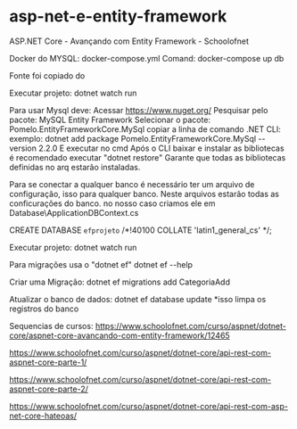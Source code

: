 # asp-net-e-entity-framework
ASP.NET Core - Avançando com Entity Framework - Schoolofnet

Docker do MYSQL:
docker-compose.yml
Comand:
 docker-compose up db

Fonte foi copiado do 


Executar projeto:
 dotnet watch run

Para usar Mysql deve:
  Acessar https://www.nuget.org/
  Pesquisar pelo pacote:
    MySQL Entity Framework
    Selecionar o pacote: Pomelo.EntityFrameworkCore.MySql 
    copiar a linha de comando .NET CLI:
     exemplo: dotnet add package Pomelo.EntityFrameworkCore.MySql --version 2.2.0
    E executar no cmd
    Após o CLI baixar e instalar as bibliotecas é recomendado executar "dotnet restore"
    Garante que todas as bibliotecas definidas no arq estarão instaladas.

Para se conectar a qualquer banco é necessário ter um arquivo de configuração, isso para qualquer banco.
Neste arquivos estarão todas as conficurações do banco.
  no nosso caso criamos ele em Database\ApplicationDBContext.cs

CREATE DATABASE `efprojeto` /*!40100 COLLATE 'latin1_general_cs' */;

Executar projeto: 
dotnet watch run

Para migrações usa o "dotnet ef"
  dotnet ef --help

  Criar uma Migração:
  dotnet ef migrations add CategoriaAdd

  Atualizar o banco de dados:
  dotnet ef database update 
  *isso limpa os registros do banco


Sequencias de cursos:
https://www.schoolofnet.com/curso/aspnet/dotnet-core/aspnet-core-avancando-com-entity-framework/12465

https://www.schoolofnet.com/curso/aspnet/dotnet-core/api-rest-com-aspnet-core-parte-1/

https://www.schoolofnet.com/curso/aspnet/dotnet-core/api-rest-com-aspnet-core-parte-2/

https://www.schoolofnet.com/curso/aspnet/dotnet-core/api-rest-com-asp-net-core-hateoas/



